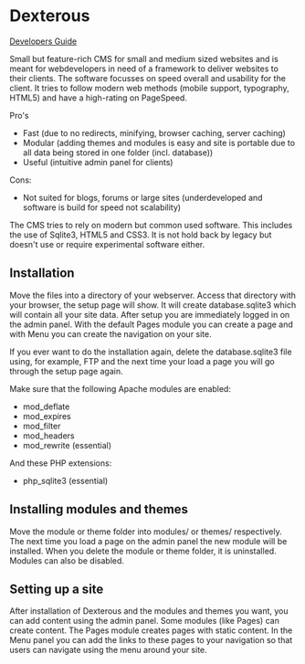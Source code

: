 Dexterous
=========

[Developers Guide](DEVELOPERS-GUIDE.md)

Small but feature-rich CMS for small and medium sized websites and is meant for webdevelopers in need of a framework to deliver websites to their clients. The software focusses on speed overall and usability for the client. It tries to follow modern web methods (mobile support, typography, HTML5) and have a high-rating on PageSpeed.

Pro's
- Fast (due to no redirects, minifying, browser caching, server caching)
- Modular (adding themes and modules is easy and site is portable due to all data being stored in one folder (incl. database))
- Useful (intuitive admin panel for clients)

Cons:
- Not suited for blogs, forums or large sites (underdeveloped and software is build for speed not scalability)

The CMS tries to rely on modern but common used software. This includes the use of Sqlite3, HTML5 and CSS3. It is not hold back by legacy but doesn't use or require experimental software either.

Installation
------------

Move the files into a directory of your webserver. Access that directory with your browser, the setup page will show. It will create database.sqlite3 which will contain all your site data. After setup you are immediately logged in on the admin panel. With the default Pages module you can create a page and with Menu you can create the navigation on your site.

If you ever want to do the installation again, delete the database.sqlite3 file using, for example, FTP and the next time your load a page you will go through the setup page again.

Make sure that the following Apache modules are enabled:
- mod_deflate
- mod_expires
- mod_filter
- mod_headers
- mod_rewrite (essential)

And these PHP extensions:
- php_sqlite3 (essential)

Installing modules and themes
-----------------------------

Move the module or theme folder into modules/ or themes/ respectively. The next time you load a page on the admin panel the new module will be installed. When you delete the module or theme folder, it is uninstalled. Modules can also be disabled.

Setting up a site
-----------------

After installation of Dexterous and the modules and themes you want, you can add content using the admin panel. Some modules (like Pages) can create content. The Pages module creates pages with static content. In the Menu panel you can add the links to these pages to your navigation so that users can navigate using the menu around your site.